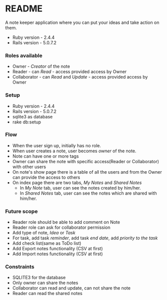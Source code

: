 # README
A note keeper application where you can put your ideas and take action on them.

* Ruby version - 2.4.4
* Rails version - 5.0.7.2

### Roles available
- Owner - *Creator* of the note
- Reader - can *Read* - access provided access by Owner
- Collaborator - can *Read* and *Update* - access provided access by Owner

### Setup
- Ruby version - 2.4.4
- Rails version - 5.0.7.2
- sqlite3 as database
- rake db:setup

### Flow
- When the user sign up, initially has no role.
- When user creates a note, user becomes *owner* of the note.
- Note can have one or more tags
- Owner can share the note with specific access(Reader or Collaborator) with other users
- On note's show page there is a table of all the users and from the Owner can provide the access to others
- On index page there are two tabs, *My Notes* and *Shared Notes*
  - In *My Note* tab, user can see the notes created by him/her.
  - In *Shared Notes* tab, user can see the notes which are shared with him/her.

### Future scope
- Reader role should be able to add comment on Note
- Reader role can ask for collaborator permission
- Add type of note, *Idea* or *Task*
- For task, add task *reminder*, add task *end date*, add *priority to the task*
- Add check list(same as ToDo list)
- Add Export notes functionality (CSV at first)
- Add Import notes functionality (CSV at first)

### Constraints
- SQLITE3 for the database
- Only owner can share the notes
- Collaborator can read and update, can not share the note
- Reader can read the shared notes
